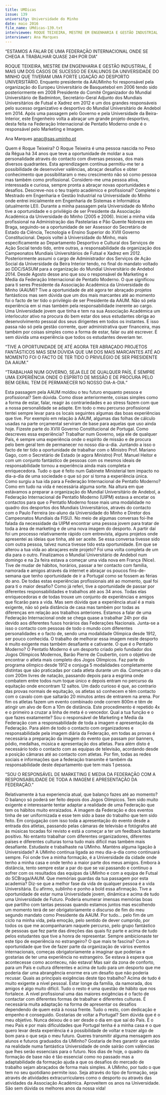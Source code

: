 ```yaml
---
title: UMDicas
issue: 139
university: Universidade do Minho
date: maio 2016
file_name: UMdicas-139.txt
interviewee: ROQUE TEIXEIRA, MESTRE EM ENGENHARIA E GESTÃO INDUSTRIAL
interviewer: Ana Marques
---
```


“ESTAMOS A FALAR DE UMA
FEDERAÇÃO INTERNACIONAL
ONDE SE CHEGA A TRABALHAR
QUASE 24H POR DIA”

ROQUE TEIXEIRA, MESTRE EM ENGENHARIA E GESTÃO INDUSTRIAL, É MAIS UM DOS CASOS DE SUCESSO DE EXALUNOS DA UNIVERSIDADE DO MINHO QUE TIVERAM UMA FORTE LIGAÇÃO AO DESPORTO UNIVERSITÁRIO.
Enquanto presidente da AAUMinho foi responsável
pela organização do Europeu Universitário de Basquetebol em 2006 tendo sido posteriormente em
2008 Presidente do Comité Organizador do Mundial
Universitário de Badminton, Secretário-Geral Adjunto dos Mundiais Universitários de Futsal e Xadrez
em 2012 e um dos grandes responsáveis pelo sucesso organizativo e desportivo do Mundial Universitário de Andebol em 2014. Após uma passagem
pelo Governo e pela Universidade da Beira-Interior,
este Engenheiro volta a abraçar um grande projeto
desportivo, desta feita na Federação Internacional
de Pentatlo Moderno onde é o responsável pelo
Marketing e Imagem.


Ana Marques
anac@sas.uminho.pt



Quem é Roque Teixeira?
O Roque Teixeira é uma pessoa nascida no Peso da
Régua há 34 anos que teve a oportunidade de moldar
a sua personalidade através do contacto com
diversas pessoas, dos mais diversos quadrantes.
Esta aprendizagem contínua permitiu-me ter a possibilidade
de desenvolver valências, abraçar desafios
e obter conhecimento que possibilitaram o meu
crescimento não só como pessoa mas também
como profissional. Considero-me uma pessoa ativa,
interessada e curiosa, sempre pronta a abraçar novas
oportunidades e desafios.
Descreve-nos o teu trajeto académico e
profissional?
Completei o Mestrado em Engenharia e Gestão Industrial
na Universidade do Minho onde entrei inicialmente
em Engenharia de Sistemas e Informática
(atualmente LEI). Durante a minha passagem
pela Universidade do Minho tive a oportunidade e
o privilégio de ser Presidente da Associação Académica
da Universidade do Minho (2005 e 2006).
Iniciei a minha vida profissional na Administração
das Pastelarias e Pão Quente Nobreza em Braga,
seguindo-se a oportunidade de ser Assessor do
Secretário de Estado da Ciência, Tecnologia e Ensino
Superior do XVIII Governo Constitucional. Depois
voltei à Universidade do Minho, mais especificamente
ao Departamento Desportivo e Cultural dos
Serviços de Ação Social tendo tido, entre outras, a
responsabilidade da organização dos Campeonatos
Mundiais Universitários de Futsal e Xadrez em
2012. Posteriormente assumi o cargo de Administrador
dos Serviços de Ação Social da Universidade
da Beira Interior tendo, no final do mandato voltado
ao DDC/SASUM para a organização do Mundial
Universitário de Andebol 2014. Desde Agosto desse
ano que sou o responsável de Marketing e Media da
Federação Internacional de Pentatlo Moderno.
O que significou para ti seres Presidente da
Associação Académica da Universidade do
Minho (AAUM)?
Tive a oportunidade de até agora ter abraçado projetos
fantásticos mas sem dúvida que um dos mais
marcantes até ao momento foi o facto de ter tido o
privilégio de ser Presidente da AAUM. Não só pela
experiência em si mas também pela responsabilidade
inerente ao cargo. Uma Universidade jovem
que tinha e tem na sua Associação Académica um
interlocutor ativo na procura do bem estar dos seus
estudantes obriga ao desenvolvimento pessoal dos
seus dirigentes em todos os instantes. E isso passa
não só pela gestão corrente, quer administrativa
quer financeira, mas também por coisas simples
como a forma de estar, falar ou até escrever. É sem
dúvida uma experiência que todos os estudantes
deveriam ter.

“TIVE A OPORTUNIDADE
DE ATÉ AGORA TER
ABRAÇADO PROJETOS
FANTÁSTICOS MAS SEM
DÚVIDA QUE UM DOS
MAIS MARCANTES ATÉ
AO MOMENTO FOI O
FACTO DE TER TIDO O
PRIVILÉGIO DE SER PRESIDENTE
DA AAUM.”


“TRABALHAR NUM GOVERNO,
SEJA ELE DE
QUALQUER PAÍS, É SEMPRE
UMA EXPERIÊNCIA
ONDE O ESPÍRITO DE
MISSÃO E DE PROCURA
PELO BEM GERAL TEM
DE PERMANECER NO
NOSSO DIA-A-DIA.”


Esta passagem pela AAUM moldou o teu futuro
enquanto pessoa e profissional?
Sem dúvida. Como disse anteriormente, coisas
simples como a forma de estar, falar, reagir às
contrariedades e ao stress fazem com que a nossa
personalidade se adapte. Em todo o meu percurso
profissional tentei sempre levar para os locais
seguintes algumas das boas experiências que tive.
Por exemplo em relação à AAUM, algumas das folhas
de cálculo usadas na parte orçamental serviram
de base para aquelas que uso ainda hoje.
Fizeste parte do XVIII Governo Constitucional
de Portugal. Como descreves essa
experiência?
Trabalhar num Governo, seja ele de qualquer País, é
sempre uma experiência onde o espírito de missão
e de procura pelo bem geral tem de permanecer no
nosso dia-a-dia. Juntando a isso o facto de ter tido
a oportunidade de trabalhar com o Ministro Prof.
Mariano Gago, com o Secretário de Estado (e agora
Ministro) Prof. Manuel Heitor e com um conjunto
fantástico de pessoas com os mesmos ideais de
responsabilidade tornou a experiência ainda mais
completa e enriquecedora. Tudo o que é feito num
Gabinete Ministerial tem impacto no dia-a-dia de
uma sociedade o que só por si torna a experiência
única.
Como surgiu a tua ida para a Federação Internacional
de Pentatlo Moderno?
Como em tudo na vida é necessária alguma sorte.
Na altura em que estávamos a preparar a organização
do Mundial Universitário de Andebol, a Federação
Internacional de Pentatlo Moderno (UIPM)
estava a encetar os contactos para que o Pentatlo
Moderno fosse mais uma modalidade no quadro
dos desportos dos Mundiais Universitários, através
do contacto com o Paulo Ferreira (ex-aluno da Universidade
do Minho e Diretor dos Campeonatos
Mundiais da FISU). No meio de algumas conversas
foi-lhe falada da necessidade da UIPM encontrar
uma pessoa jovem para tratar de toda a área de
marketing e de uma nova imagem do desporto.
A partir daí foi um processo relativamente rápido
com entrevista, alguns projetos onde apresentei as
ideias que tinha, até ser aceite. Se essa conversa
tivesse sido com outra pessoa, talvez nunca tivesse
tido esta oportunidade.
Em que se alterou a tua vida ao abraçares
este projeto?
Foi uma volta completa de um dia para o outro. Finalizamos
o Mundial Universitário de Andebol num
domingo e na 2a feira estava a começar uma vida
nova em França (Nice). Tive de mudar de hábitos,
horários, passar a ter contacto com família, namorada
e amigos através da internet e abraçar os poucos
fins-de-semana que tenho oportunidade de ir a
Portugal como se fossem as férias do ano.
De todas estas experiências profissionais
até ao momento, qual foi para ti o maior desafio?
Como já referi, tive a oportunidade de passar por
diferentes responsabilidades e trabalhos até aos 34
anos. Todas elas enriquecedoras e de todas trouxe
um conjunto de experiências e amigos que ficarão
para a vida. Mas sem dúvida que a experiência atual
é a mais exigente, não só pela distância de casa
mas também por todas as diferenças em relação
aos trabalhos anteriores. Estamos a falar de uma
Federação Internacional onde se chega quase a
trabalhar 24h por dia devido aos diferentes fusos
horários das Federações Nacionais. Junta-se a isso
o contacto com pessoas de todo o mundo com
diferentes personalidades e o facto de, sendo uma
modalidade Olímpica desde 1912, ser pouco conhecida.
O trabalho de melhorar essa imagem neste
desporto é muito exigente mas também desafiante
e cativante.
O que é o Pentatlo Moderno?
O Pentatlo Moderno é um desporto criado pelo fundador
dos Jogos Olímpicos Modernos, Barão Pierre
de Coubertin, com o objetivo de encontrar o atleta
mais completo dos Jogos Olímpicos. Faz parte do
programa olímpico desde 1912 e conjuga 5 modalidades
completamente distintas que são praticadas
por cada atleta durante um dia. Começam o dia
com 200m livres de natação, passando depois para
a esgrima onde combatem entre todos num toque
único e depois entram no percurso da equitação
onde encontram 12 saltos. Um dado curioso é que,
ao contrario das provas normais de equitação, os
atletas só conhecem e têm contacto com o cavalo
com que saltarão 20 minutos antes de entrarem na
arena. Por fim os atletas fazem um evento combinado
onde correm 800m e têm de atingir um alvo
de 6cm a 10m de distância. Este procedimento é
repetido 4x e o primeiro a cruzar a linha de meta
é o vencedor.
Qual a tua função e o que fazes exatamente?
Sou o responsável de Marketing e Media da Federação
com a responsabilidade de toda a imagem
e apresentação da Federação. Para além de todo
o contacto com organizadores e responsabilidade
pela imagem diária da Federação, em todas as
provas é necessária a preparação da imagem do
evento que passam por banners, pódio, medalhas,
música e apresentação dos atletas. Para além disto
é necessário todo o contacto com as equipas de
televisão, acordando desde a posição câmaras até
ao contacto com atletas. Por fim, todas as redes
sociais e informações que a federação transmite é
também da responsabilidade deste departamento
que tem mais 1 pessoa.

“SOU O RESPONSÁVEL
DE MARKETING E MEDIA
DA FEDERAÇÃO COM A
RESPONSABILIDADE DE
TODA A IMAGEM E APRESENTAÇÃO
DA FEDERAÇÃO.”

Relativamente à tua experiencia atual, que
balanço fazes até ao momento?
O balanço só poderá ser feito depois dos Jogos
Olímpicos. Tem sido muito exigente e interessante
tentar adaptar a realidade de uma Federação que
tem os hábitos muito enraizados. A imagem da Federação
e dos eventos tinha de ser uniformizada e
esse tem sido a base do trabalho que tem sido feito.
Em conjugação com isso toda a apresentação do
evento desde a entrada dos atletas, passando pelas
câmaras de televisão e fotógrafos até às músicas
tocadas foi revisto e está a começar a ter um feedback
bastante positivo. No entanto trabalhar com
diferentes organizadores, diferentes países e diferentes
culturas torna tudo mais difícil mas também
mais desafiante.
Estudaste e trabalhaste na UMinho. Manténs
alguma ligação à Universidade?
A UMinho continua ligada ao meu dia-a-dia como
continuará sempre. Foi onde tive a minha formação,
é a Universidade da cidade onde tenho a
minha casa e onde tenho a maior parte dos meus
amigos. Embora à distância, tento sempre estar a
par do que se vai passando e continuo a sofrer com
os resultados das equipas da UMinho e com a equipa
de Futsal do SCBraga/AAUM.
Que memórias guardas da tua passagem por
esta academia?
Diz-se que a melhor fase da vida de qualquer pessoa
é a vida Universitária. Eu afirmo, sublinho e
ponho a bold essa afirmação. Tive a oportunidade
de estar numa Universidade jovem, dinâmica e
acima de tudo uma Universidade de Futuro. Poderia
enumerar imensas memórias boas que partilho
com tantas pessoas quando estamos juntos mas
escolhendo um momento terá de ser obrigatoriamente
o discurso de fim do meu segundo mandato
como Presidente da AAUM. Por tudo... pelo fim de
um ciclo na minha vida, pela emoção, pelo sentido
de dever cumprido, por todos os que me acompanharam
naquele percurso, pelo grupo fantástico de
pessoas que fez parte das direções das quais fiz
parte e acima de tudo pelos estudantes que tive a
honra de representar.
Sempre ambicionaste ter este tipo de experiência
no estrangeiro? O que mais te fascina?
Com a oportunidade que tive de fazer parte da
organização de vários eventos internacionais,
começas obrigatoriamente a imaginar que poderias
e gostarias de ter uma experiência no estrangeiro.
Se estava à espera que acontecesse como aconteceu,
não estava! Mas sair da zona de conforto, para
um País e cultura diferentes e acima de tudo para
um desporto que me poderia dar uma abrangência
enorme era um desafio que não poderia recusar.
Quais as principais exigências deste tipo trabalho?
Acima de tudo é muito exigente a nível pessoal. Estar
longe da família, da namorada, dos amigos é
algo muito difícil. Tudo o resto é uma questão de
hábito que nos fortalece.
A nível profissional uma das maiores exigências é o
facto de contactar com diferentes formas de trabalhar
e diferentes culturas. É necessária muita adaptação
na forma de apresentar os desafios dependendo
de quem está à nossa frente. Tudo o resto,
com dedicação e empenho é conseguido.
Gostarias de voltar a Portugal?
Sem dúvida que é o meu objetivo. Nunca deixou
de o ser desde o dia em que saí do País. É o meu
País e por mais dificuldades que Portugal tenha é a
minha casa e o que quero levar desta experiência é
a possibilidade de voltar e trazer algo de bom para
o que seja o meu futuro.
Queres transmitir alguma mensagem aos
alunos e futuros graduados da UMinho?
Gostaria de lhes garantir que estão na realidade
numa fantástica Universidade de onde sairão com
valências que lhes serão essenciais para o futuro.
Nos dias de hoje, o quadro da formação de base
não é tão essencial como no passado mas a adaptabilidade
da formação ajuda a que os desafios do
mercado de trabalho sejam abraçados de forma
mais simples. A UMinho, por tudo o que tem no
seu quotidiano permite isso. Seja através do tipo
de formação, seja através de atividades extracurriculares
como o desporto ou através das atividades
da Associação Académica. Aproveitem os anos na
Universidade. São sem dúvida os melhores anos da
nossa vida!


